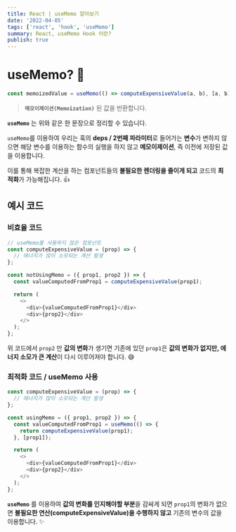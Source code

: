```yaml
---
title: React | useMemo 알아보기
date: '2022-04-05'
tags: ['react', 'hook', 'useMemo']
summary: React, useMemo Hook 이란?
publish: true
---
```


# useMemo? 🤔

```javascript
const memoizedValue = useMemo(() => computeExpensiveValue(a, b), [a, b]);
```

> **`메모이제이션(Memoization)`** 된 값을 반환합니다.

**`useMemo`** 는 위와 같은 한 문장으로 정리할 수 있습니다.

`useMemo`를 이용하여 우리는 훅의 **deps / 2번째 파라미터**로 들어가는 **변수**가 변하지 않으면
해당 변수를 이용하는 함수의 실행을 하지 않고
**메모이제이션**, 즉 이전에 저장된 값을 이용합니다.

이를 통해 복잡한 계산을 하는 컴포넌트들의 **불필요한 렌더링을 줄이게 되고**
코드의 **최적화**가 가능해집니다. 👍

## 예시 코드

### 비효율 코드

```javascript
// useMemo를 사용하지 않은 컴포넌트
const computeExpensiveValue = (prop) => {
  // 에너지가 많이 소모되는 계산 발생
};

const notUsingMemo = ({ prop1, prop2 }) => {
  const valueComputedFromProp1 = computeExpensiveValue(prop1);

  return (
    <>
      <div>{valueComputedFromProp1}</div>
      <div>{prop2}</div>
    </>
  );
};
```

위 코드에서 `prop2` 만 **값의 변화**가 생기면
기존에 있던 `prop1`은 **값의 변화가 없지만, 에너지 소모가 큰 계산**이 다시 이루어져야 합니다. 😅

### 최적화 코드 / useMemo 사용

```javascript
const computeExpensiveValue = (prop) => {
  // 에너지가 많이 소모되는 계산 발생
};

const usingMemo = ({ prop1, prop2 }) => {
  const valueComputedFromProp1 = useMemo(() => {
    return computeExpensiveValue(prop1);
  }, [prop1]);

  return (
    <>
      <div>{valueComputedFromProp1}</div>
      <div>{prop2}</div>
    </>
  );
};
```

**`useMemo`** 를 이용하여 **값의 변화를 인지해야할 부분**을 감싸게 되면
`prop1`의 변화가 없으면 **불필요한 연산(computeExpensiveValue)을 수행하지 않고**
기존의 변수의 값을 이용합니다. ✨
